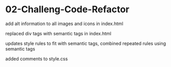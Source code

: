 # 02-Challeng-Code-Refactor

add alt information to all images and icons in index.html

replaced div tags with semantic tags in index.html

updates style rules to fit with semantic tags, combined repeated rules using semantic tags

added comments to style.css